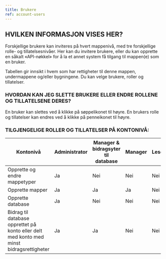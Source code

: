 ```yaml
---
title: Brukere
ref: account-users
---
```


## HVILKEN INFORMASJON VISES HER?
Forskjellige brukere kan inviteres på hvert mappenivå, med tre forskjellige rolle- og tillatelsesnivåer. Her kan du invitere brukere, eller du kan opprette en såkalt «API-nøkkel» for å la et annet system få tilgang til mappen(e) som en bruker.

Tabellen gir innsikt i hvem som har rettigheter til denne mappen, undermappene og/eller bygningene. Du kan velge brukere, roller og tillatelser.


### HVORDAN KAN JEG SLETTE BRUKERE ELLER ENDRE ROLLENE OG TILLATELSENE DERES?
En bruker kan slettes ved å klikke på søppelikonet til høyre. En brukers rolle og tillatelser kan endres ved å klikke på penneikonet til høyre.

### TILGJENGELIGE ROLLER OG TILLATELSER PÅ KONTONIVÅ:

| Kontonivå | Administrator | Manager & bidragsyter til database | Manager | Leser |
|-|-|-|-|-|
| Opprette og endre mappetyper | Ja | Nei | Nei |Nei
| Opprette mapper | Ja|Ja|Ja|Nei
| Opprette database |Ja|Nei|Nei|Nei
| Bidrag til database opprettet på konto eller delt med konto med minst bidragsrettigheter | Ja |Ja | Nei |Nei
